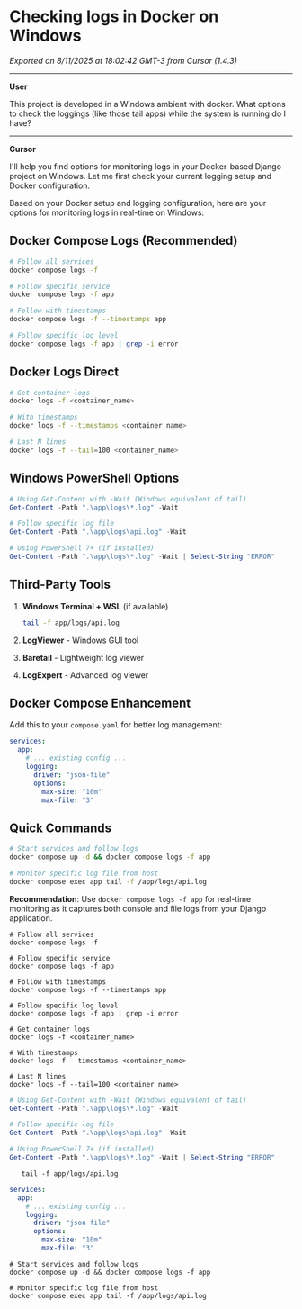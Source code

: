 # Checking logs in Docker on Windows
_Exported on 8/11/2025 at 18:02:42 GMT-3 from Cursor (1.4.3)_

---

**User**

This project is developed in a Windows ambient with docker. What options to check the loggings (like those tail apps) while the system is running do I have?

---

**Cursor**

I'll help you find options for monitoring logs in your Docker-based Django project on Windows. Let me first check your current logging setup and Docker configuration.


Based on your Docker setup and logging configuration, here are your options for monitoring logs in real-time on Windows:

## **Docker Compose Logs (Recommended)**

```bash
# Follow all services
docker compose logs -f

# Follow specific service
docker compose logs -f app

# Follow with timestamps
docker compose logs -f --timestamps app

# Follow specific log level
docker compose logs -f app | grep -i error
```

## **Docker Logs Direct**

```bash
# Get container logs
docker logs -f <container_name>

# With timestamps
docker logs -f --timestamps <container_name>

# Last N lines
docker logs -f --tail=100 <container_name>
```

## **Windows PowerShell Options**

```powershell
# Using Get-Content with -Wait (Windows equivalent of tail)
Get-Content -Path ".\app\logs\*.log" -Wait

# Follow specific log file
Get-Content -Path ".\app\logs\api.log" -Wait

# Using PowerShell 7+ (if installed)
Get-Content -Path ".\app\logs\*.log" -Wait | Select-String "ERROR"
```

## **Third-Party Tools**

1. **Windows Terminal + WSL** (if available)
   ```bash
   tail -f app/logs/api.log
   ```

2. **LogViewer** - Windows GUI tool
3. **Baretail** - Lightweight log viewer
4. **LogExpert** - Advanced log viewer

## **Docker Compose Enhancement**

Add this to your `compose.yaml` for better log management:

```yaml
services:
  app:
    # ... existing config ...
    logging:
      driver: "json-file"
      options:
        max-size: "10m"
        max-file: "3"
```

## **Quick Commands**

```bash
# Start services and follow logs
docker compose up -d && docker compose logs -f app

# Monitor specific log file from host
docker compose exec app tail -f /app/logs/api.log
```

**Recommendation**: Use `docker compose logs -f app` for real-time monitoring as it captures both console and file logs from your Django application.

```shellscript
# Follow all services
docker compose logs -f

# Follow specific service
docker compose logs -f app

# Follow with timestamps
docker compose logs -f --timestamps app

# Follow specific log level
docker compose logs -f app | grep -i error
```

```shellscript
# Get container logs
docker logs -f <container_name>

# With timestamps
docker logs -f --timestamps <container_name>

# Last N lines
docker logs -f --tail=100 <container_name>
```

```powershell
# Using Get-Content with -Wait (Windows equivalent of tail)
Get-Content -Path ".\app\logs\*.log" -Wait

# Follow specific log file
Get-Content -Path ".\app\logs\api.log" -Wait

# Using PowerShell 7+ (if installed)
Get-Content -Path ".\app\logs\*.log" -Wait | Select-String "ERROR"
```

```shellscript
   tail -f app/logs/api.log
```

```yaml
services:
  app:
    # ... existing config ...
    logging:
      driver: "json-file"
      options:
        max-size: "10m"
        max-file: "3"
```

```shellscript
# Start services and follow logs
docker compose up -d && docker compose logs -f app

# Monitor specific log file from host
docker compose exec app tail -f /app/logs/api.log
```

